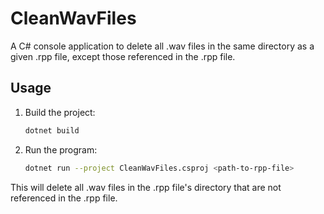 # CleanWavFiles

A C# console application to delete all .wav files in the same directory as a given .rpp file, except those referenced in the .rpp file.

## Usage

1. Build the project:
   ```sh
   dotnet build
   ```
2. Run the program:
   ```sh
   dotnet run --project CleanWavFiles.csproj <path-to-rpp-file>
   ```

This will delete all .wav files in the .rpp file's directory that are not referenced in the .rpp file.
